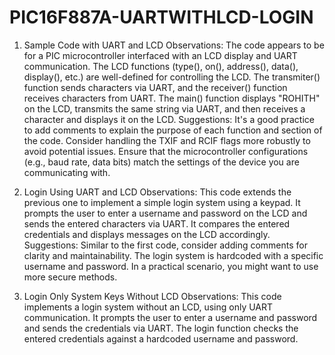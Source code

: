 # PIC16F887A-UARTWITHLCD-LOGIN

1. Sample Code with UART and LCD
Observations:
The code appears to be for a PIC microcontroller interfaced with an LCD display and UART communication.
The LCD functions (type(), on(), address(), data(), display(), etc.) are well-defined for controlling the LCD.
The transmiter() function sends characters via UART, and the receiver() function receives characters from UART.
The main() function displays "ROHITH" on the LCD, transmits the same string via UART, and then receives a character and displays it on the LCD.
Suggestions:
It's a good practice to add comments to explain the purpose of each function and section of the code.
Consider handling the TXIF and RCIF flags more robustly to avoid potential issues.
Ensure that the microcontroller configurations (e.g., baud rate, data bits) match the settings of the device you are communicating with.

3. Login Using UART and LCD
Observations:
This code extends the previous one to implement a simple login system using a keypad.
It prompts the user to enter a username and password on the LCD and sends the entered characters via UART.
It compares the entered credentials and displays messages on the LCD accordingly.
Suggestions:
Similar to the first code, consider adding comments for clarity and maintainability.
The login system is hardcoded with a specific username and password. In a practical scenario, you might want to use more secure methods.


4. Login Only System Keys Without LCD
Observations:
This code implements a login system without an LCD, using only UART communication.
It prompts the user to enter a username and password and sends the credentials via UART.
The login function checks the entered credentials against a hardcoded username and password.
